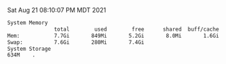 Sat Aug 21 08:10:07 PM MDT 2021
```bash
System Memory
               total        used        free      shared  buff/cache   available
Mem:           7.7Gi       849Mi       5.2Gi       8.0Mi       1.6Gi       6.5Gi
Swap:          7.6Gi       280Mi       7.4Gi
System Storage
634M	.
```
